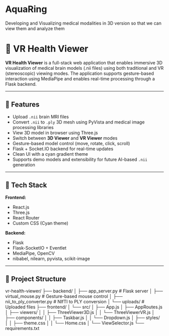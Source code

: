 # AquaRing
Developing and Visualizing medical modalities in 3D version so that we can view them and analyze them

# 🧠 VR Health Viewer

**VR Health Viewer** is a full-stack web application that enables immersive 3D visualization of medical brain models (.nii files) using both traditional and VR (stereoscopic) viewing modes. The application supports gesture-based interaction using MediaPipe and enables real-time processing through a Flask backend.

---

## 🚀 Features

- Upload `.nii` brain MRI files
- Convert `.nii` to `.ply` 3D mesh using PyVista and medical image processing libraries
- View 3D model in browser using Three.js
- Switch between **3D Viewer** and **VR Viewer** modes
- Gesture-based model control (move, rotate, click, scroll)
- Flask + Socket.IO backend for real-time updates
- Clean UI with a cyan gradient theme
- Supports demo models and extensibility for future AI-based `.nii` generation

---

## 🧩 Tech Stack

**Frontend:**
- React.js
- Three.js
- React Router
- Custom CSS (Cyan theme)

**Backend:**
- Flask
- Flask-SocketIO + Eventlet
- MediaPipe, OpenCV
- nibabel, nilearn, pyvista, scikit-image

---

## 📁 Project Structure

vr-health-viewer/
├── backend/
│ ├── app_server.py # Flask server
│ ├── virtual_mouse.py # Gesture-based mouse control
│ ├── nii_to_ply_converter.py # NIfTI to PLY conversion
│ └── uploads/ # Uploaded files
├── frontend/
│ └── src/
│ ├── App.js
│ ├── AppRoutes.js
│ ├── viewers/
│ │ ├── ThreeViewer3D.js
│ │ └── ThreeViewerVR.js
│ ├── components/
│ │ ├── Taskbar.js
│ │ └── Dropdown.js
│ ├── styles/
│ │ ├── theme.css
│ │ └── Home.css
│ └── ViewSelector.js
└── requirements.txt

